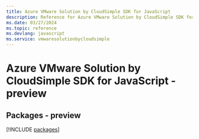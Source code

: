 ```yaml
---
title: Azure VMware Solution by CloudSimple SDK for JavaScript
description: Reference for Azure VMware Solution by CloudSimple SDK for JavaScript
ms.date: 03/27/2024
ms.topic: reference
ms.devlang: javascript
ms.service: vmwaresolutionbycloudsimple
---
```

# Azure VMware Solution by CloudSimple SDK for JavaScript - preview
## Packages - preview
[!INCLUDE [packages](vmware-solution-by-cloudsimple-index.md)]